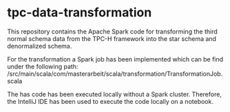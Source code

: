 # tpc-data-transformation
This repository contains the Apache Spark code for transforming the third normal schema data from the TPC-H framework into the star schema and denormalized schema. 

For the transformation a Spark job has been implemented which can be find under the following path: /src/main/scala/com/masterarbeit/scala/transformation/TransformationJob.scala

The has code has been executed locally without a Spark cluster. Therefore, the IntelliJ IDE has been used to execute the code locally on a notebook. 
